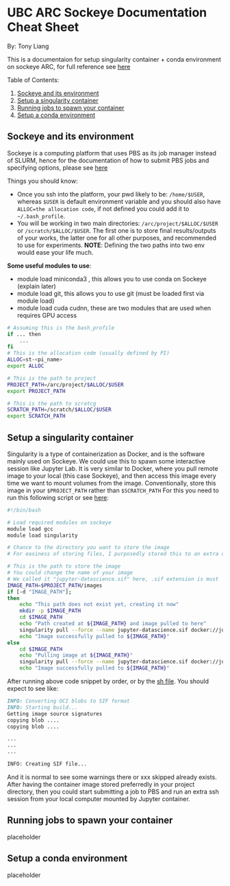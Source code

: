 # UBC ARC Sockeye Documentation Cheat Sheet

By: Tony Liang

This is a documentaion for setup singularity container + conda environment on sockeye ARC, for full reference see [here](https://confluence.it.ubc.ca/display/UARC/Quickstart+Guide#QuickstartGuide-ConnectingtoSockeye)


Table of Contents:
 1. [Sockeye and its environment](#sockeye-and-its-environment)
 2. [Setup a singularity container](#setup-a-singularity-container)
 3. [Running jobs to spawn your container](#running-jobs-to-spawn-your-container)
 4. [Setup a conda environment](#setup-a-conda-environment)

## Sockeye and its environment

Sockeye is a computing platform that uses PBS as its job manager instead of SLURM, hence for the documentation of how to submit PBS jobs and specifying options, please see [here](PBSUserGuide2022.1.pdf)

Things you should know:

- Once you ssh into the platform, your pwd likely to be: `/home/$USER`, whereas `$USER` is default environment variable and you should also have `ALLOC=the allocation code`, if not defined you could add it to `~/.bash_profile`.
- You will be working in two main directories: `/arc/project/$ALLOC/$USER` or `/scratch/$ALLOC/$USER`. The first one is to store final results/outputs of your works, the latter one for all other purposes, and recommended to use for experiments. **NOTE**: Defining the two paths into two env would ease your life much.

**Some useful modules to use**:
- module load miniconda3 , this allows you to use conda on Sockeye (explain later)
- module load git, this allows you to use git (must be loaded first via module load)
- module load cuda cudnn, these are two modules that are used when requires GPU access

```bash
# Assuming this is the bash_profile
if ... then
    ...
fi
# This is the allocation code (usually defined by PI)
ALLOC=st-<pi_name>
export ALLOC

# This is the path to project
PROJECT_PATH=/arc/project/$ALLOC/$USER
export PROJECT_PATH

# This is the path to scratcg
SCRATCH_PATH=/scratch/$ALLOC/$USER
export SCRATCH_PATH
```         

## Setup a singularity container

Singularity is a type of containerization as Docker, and is the software mainly used on Sockeye. We could use this to spawn some interactive session like Jupyter Lab. It is very similar to Docker, where you pull remote image to your local (this case Sockeye), and then access this image every time we want to mount volumes from the image. Conventionally, store this image in your `$PROJECT_PATH` rather than `$SCRATCH_PATH` For this you need to run this following script or see [here](jupyter_singularity.sh):

```bash
#!/bin/bash

# Load required modules on sockeye
module load gcc 
module load singularity

# Chance to the directory you want to store the image
# For easiness of storing files, I purposedly stored this to an extra dir prior to create it

# This is the path to store the image
# You could change the name of your image
# We called it "jupyter-datascience.sif" here, .sif extension is must
IMAGE_PATH=$PROJECT_PATH/images
if [-d "IMAGE_PATH"];
then
    echo "This path does not exist yet, creating it now"
    mkdir -p $IMAGE_PATH
    cd $IMAGE_PATH
    echo "Path created at ${IMAGE_PATH} and image pulled to here"
    singularity pull --force --name jupyter-datascience.sif docker://jupyter/datascience-notebook
    echo "Image successfully pulled to ${IMAGE_PATH}"
else
    cd $IMAGE_PATH
    echo "Pulling image at ${IMAGE_PATH}"
    singularity pull --force --name jupyter-datascience.sif docker://jupyter/datascience-notebook
    echo "Image successfully pulled to ${IMAGE_PATH}"
```

After running above code snippet by order, or by the [sh file](jupyter_singularity.sh). You should expect to see like:
```markdown
INFO: Converting OCI blobs to SIF format
INFO: Starting build...
Getting image source signatures
copying blob ....
copying blob ....

...
...
...

INFO: Creating SIF file...
```
And it is normal to see some warnings there or xxx skipped already exists. After having the container image stored preferredly in your project directory, then you could start submitting a job to PBS and run an extra ssh session from your local computer mounted by Jupyter container.

## Running jobs to spawn your container

placeholder

## Setup a conda environment

placeholder
